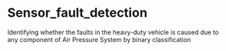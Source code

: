 # Sensor_fault_detection
Identifying whether the faults in the heavy-duty vehicle is caused due to any component of Air Pressure System by binary classification
